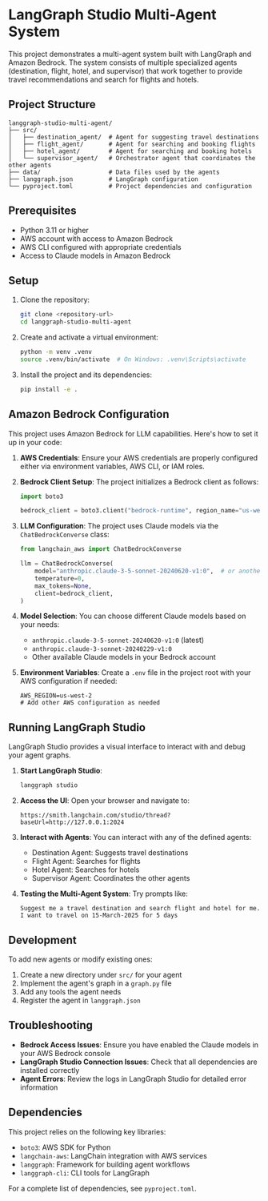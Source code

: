 # LangGraph Studio Multi-Agent System

This project demonstrates a multi-agent system built with LangGraph and Amazon Bedrock. The system consists of multiple specialized agents (destination, flight, hotel, and supervisor) that work together to provide travel recommendations and search for flights and hotels.

## Project Structure

```
langgraph-studio-multi-agent/
├── src/
│   ├── destination_agent/  # Agent for suggesting travel destinations
│   ├── flight_agent/       # Agent for searching and booking flights
│   ├── hotel_agent/        # Agent for searching and booking hotels
│   └── supervisor_agent/   # Orchestrator agent that coordinates the other agents
├── data/                   # Data files used by the agents
├── langgraph.json          # LangGraph configuration
└── pyproject.toml          # Project dependencies and configuration
```

## Prerequisites

- Python 3.11 or higher
- AWS account with access to Amazon Bedrock
- AWS CLI configured with appropriate credentials
- Access to Claude models in Amazon Bedrock

## Setup

1. Clone the repository:
   ```bash
   git clone <repository-url>
   cd langgraph-studio-multi-agent
   ```

2. Create and activate a virtual environment:
   ```bash
   python -m venv .venv
   source .venv/bin/activate  # On Windows: .venv\Scripts\activate
   ```

3. Install the project and its dependencies:
   ```bash
   pip install -e .
   ```

## Amazon Bedrock Configuration

This project uses Amazon Bedrock for LLM capabilities. Here's how to set it up in your code:

1. **AWS Credentials**: Ensure your AWS credentials are properly configured either via environment variables, AWS CLI, or IAM roles.

2. **Bedrock Client Setup**: The project initializes a Bedrock client as follows:
   ```python
   import boto3
   
   bedrock_client = boto3.client("bedrock-runtime", region_name="us-west-2")
   ```

3. **LLM Configuration**: The project uses Claude models via the `ChatBedrockConverse` class:
   ```python
   from langchain_aws import ChatBedrockConverse
   
   llm = ChatBedrockConverse(
       model="anthropic.claude-3-5-sonnet-20240620-v1:0",  # or another Claude model
       temperature=0,
       max_tokens=None,
       client=bedrock_client,
   )
   ```

4. **Model Selection**: You can choose different Claude models based on your needs:
   - `anthropic.claude-3-5-sonnet-20240620-v1:0` (latest)
   - `anthropic.claude-3-sonnet-20240229-v1:0`
   - Other available Claude models in your Bedrock account

5. **Environment Variables**: Create a `.env` file in the project root with your AWS configuration if needed:
   ```
   AWS_REGION=us-west-2
   # Add other AWS configuration as needed
   ```

## Running LangGraph Studio

LangGraph Studio provides a visual interface to interact with and debug your agent graphs.

1. **Start LangGraph Studio**:
   ```bash
   langgraph studio
   ```

2. **Access the UI**: Open your browser and navigate to:
   ```
   https://smith.langchain.com/studio/thread?baseUrl=http://127.0.0.1:2024
   ```

3. **Interact with Agents**: You can interact with any of the defined agents:
   - Destination Agent: Suggests travel destinations
   - Flight Agent: Searches for flights
   - Hotel Agent: Searches for hotels
   - Supervisor Agent: Coordinates the other agents

4. **Testing the Multi-Agent System**: Try prompts like:
   ```
   Suggest me a travel destination and search flight and hotel for me. I want to travel on 15-March-2025 for 5 days
   ```

## Development

To add new agents or modify existing ones:

1. Create a new directory under `src/` for your agent
2. Implement the agent's graph in a `graph.py` file
3. Add any tools the agent needs
4. Register the agent in `langgraph.json`

## Troubleshooting

- **Bedrock Access Issues**: Ensure you have enabled the Claude models in your AWS Bedrock console
- **LangGraph Studio Connection Issues**: Check that all dependencies are installed correctly
- **Agent Errors**: Review the logs in LangGraph Studio for detailed error information

## Dependencies

This project relies on the following key libraries:
- `boto3`: AWS SDK for Python
- `langchain-aws`: LangChain integration with AWS services
- `langgraph`: Framework for building agent workflows
- `langgraph-cli`: CLI tools for LangGraph

For a complete list of dependencies, see `pyproject.toml`.

